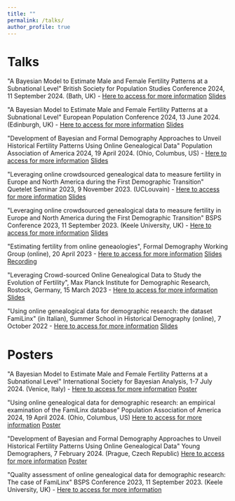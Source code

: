 ```yaml
---
title: ""
permalink: /talks/
author_profile: true
---
```

Talks
=====

"A Bayesian Model to Estimate Male and Female Fertility Patterns at a Subnational Level" British Society for Population Studies Conference 2024, 11 September 2024. (Bath, UK) -  [Here to access for more information](https://www.lse.ac.uk/international-development/research/british-society-for-population-studies/annual-conference)
[Slides](https://github.com/romenti/romenti.github.io/blob/master/files/RiccardoOmenti_BSPS_presentation.pdf)

"A Bayesian Model to Estimate Male and Female Fertility Patterns at a Subnational Level" European Population Conference 2024, 13 June 2024. (Edinburgh, UK) -  [Here to access for more information](https://epc2024.eaps.nl/abstracts/240918)
[Slides](https://github.com/romenti/romenti.github.io/blob/master/files/RiccardoOmenti_EPC_presentation_2024.pdf)

"Development of Bayesian and Formal Demography Approaches to Unveil Historical Fertility Patterns Using Online Genealogical Data" Population Association of America 2024, 19 April 2024. (Ohio, Columbus, US) - [Here to access for more information](https://submissions.mirasmart.com/PAA2024/Itinerary/PresentationDetail.aspx?evdid=129)
[Slides](https://github.com/romenti/romenti.github.io/blob/master/files/RiccardoOmenti_PAA_presentation_2024.pdf)

"Leveraging online crowdsourced genealogical data to measure fertility in Europe and North America during the First Demographic Transition"  Quetelet Seminar 2023, 9 November 2023. (UCLouvain) - [Here to access for more information](https://uclouvain.be/fr/instituts-recherche/iacchos/demo/chaire-quetelet-2023.html)
[Slides](https://github.com/romenti/romenti.github.io/blob/master/files/RiccardoOmenti_QueteletSeminar_Nov2023.pdf)

"Leveraging online crowdsourced genealogical data to measure fertility in Europe and North America during the First Demographic Transition" BSPS Conference 2023, 11 September 2023. (Keele University, UK) - [Here to access for more information](https://www.lse.ac.uk/international-development/research/british-society-for-population-studies/Assets/Historical-abstracts.pdf)
[Slides](https://github.com/romenti/romenti.github.io/blob/master/files/RiccardoOmenti_BSPS_Presentation_Sept2023.pdf)

"Estimating fertility from online geneaologies", 
Formal Demography Working Group (online), 20 April 2023 - [Here to access for more information](https://formaldemography.github.io/working_group/previous.html)
[Slides](https://github.com/formaldemography/working_group/blob/main/presentations/RiccardoOmenti_FormalDemographyGroup_21stApril.pdf)
[Recording](https://www.youtube.com/watch?v=YAeV8WbQgk4)


"Leveraging Crowd-sourced Online Genealogical Data to Study the Evolution of Fertility",
Max Planck Institute for Demographic Research, Rostock, Germany, 15 March 2023 - [Here to access for more information](https://www.demogr.mpg.de/en/news_events_6123/calendar_1921/leveraging_crowdsourced_online_genealogical_data_to_study_the_evolution_of_fertility_11911)
[Slides](https://romenti.github.io/files/RiccardoOmenti_15thMarchPresentation.pdf) 

"Using online genealogical data for demographic research: the dataset FamiLinx" (in Italian),
Summer School in Historical Demography (online), 7 October 2022 - [Here to access for more information](https://demostorica.it/altri-eventi/scuola/)
[Slides](https://romenti.github.io/files/RiccardoOmenti_Slides_7October.pdf) 

Posters
======

"A Bayesian Model to Estimate Male and Female Fertility Patterns at a Subnational Level" 
International Society for Bayesian Analysis, 1-7 July 2024. (Venice, Italy) -  [Here to access for more information](https://www.unive.it/web/en/2208/home)
[Poster](https://github.com/romenti/romenti.github.io/blob/master/files/Poster_ISBA_RiccardoOmenti.pdf)


"Using online genealogical data for demographic research: an empirical examination of the FamiLinx database" Population Association of America 2024, 19 April 2024. (Ohio, Columbus, US) [Here to access for more information](https://submissions.mirasmart.com/PAA2024/Itinerary/EventDetail.aspx?evt=267)
[Poster](https://github.com/romenti/romenti.github.io/blob/master/files/Poster_PAA_2024.pdf)

"Development of Bayesian and Formal Demography Approaches to Unveil Historical Fertility Patterns Using Online Genealogical Data" Young Demographers, 7 February 2024. (Prague, Czech Republic) [Here to access for more information](https://docs.google.com/document/u/1/d/e/2PACX-1vRtIZqjerrRXeGDkniVXepCo8g-OR8LjcImrGV0oHZ5dhYuyvEbTzhZvVxuyMFDS10n_74IvQh2auBe/pub)  [Poster](https://github.com/romenti/romenti.github.io/blob/master/files/RiccardoOmenti_Prague_YoungDemographers_Feb2024.pdf)

"Quality assessment of online genealogical data for demographic research: The case of FamiLinx" BSPS Conference 2023, 11 September 2023. (Keele University, UK) - [Here to access for more information](https://www.lse.ac.uk/international-development/research/british-society-for-population-studies/Assets/Posters-abstracts5.pdf)


